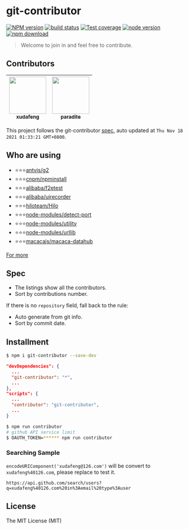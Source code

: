# git-contributor

[![NPM version][npm-image]][npm-url]
[![build status][travis-image]][travis-url]
[![Test coverage][coveralls-image]][coveralls-url]
[![node version][node-image]][node-url]
[![npm download][download-image]][download-url]

[npm-image]: https://img.shields.io/npm/v/git-contributor.svg
[npm-url]: https://npmjs.org/package/git-contributor
[travis-image]: https://img.shields.io/travis/xudafeng/git-contributor.svg
[travis-url]: https://travis-ci.org/xudafeng/git-contributor
[coveralls-image]: https://img.shields.io/coveralls/xudafeng/git-contributor.svg
[coveralls-url]: https://coveralls.io/r/xudafeng/git-contributor?branch=master
[node-image]: https://img.shields.io/badge/node.js-%3E=_8-green.svg
[node-url]: http://nodejs.org/download/
[download-image]: https://img.shields.io/npm/dm/git-contributor.svg
[download-url]: https://npmjs.org/package/git-contributor

> Welcome to join in and feel free to contribute.

<!-- GITCONTRIBUTOR_START -->

## Contributors

|[<img src="https://avatars.githubusercontent.com/u/1011681?v=4" width="100px;"/><br/><sub><b>xudafeng</b></sub>](https://github.com/xudafeng)<br/>|[<img src="https://avatars.githubusercontent.com/u/1209810?v=4" width="100px;"/><br/><sub><b>paradite</b></sub>](https://github.com/paradite)<br/>|
| :---: | :---: |


This project follows the git-contributor [spec](https://github.com/xudafeng/git-contributor), auto updated at `Thu Nov 18 2021 01:33:21 GMT+0800`.

<!-- GITCONTRIBUTOR_END -->

## Who are using

- ⭐⭐⭐[antvis/g2](//github.com/antvis/g2)
- ⭐⭐⭐[cnpm/npminstall](//github.com/cnpm/npminstall)
- ⭐⭐⭐[alibaba/f2etest](//github.com/alibaba/f2etest)
- ⭐⭐⭐[alibaba/uirecorder](//github.com/alibaba/uirecorder)
- ⭐⭐⭐[hiloteam/Hilo](//github.com/hiloteam/Hilo)
- ⭐⭐⭐[node-modules/detect-port](//github.com/node-modules/detect-port)
- ⭐⭐⭐[node-modules/utility](//github.com/node-modules/utility)
- ⭐⭐⭐[node-modules/urllib](//github.com/node-modules/urllib)
- ⭐⭐⭐[macacajs/macaca-datahub](//github.com/macacajs/macaca-datahub)

[For more](//github.com/xudafeng/git-contributor/network/dependents)

## Spec

- The listings show all the contributors.
- Sort by contributions number.

If there is no `repository` field, fall back to the rule:

- Auto generate from git info.
- Sort by commit date.

## Installment

```bash
$ npm i git-contributor --save-dev
```

```json
"devDependencies": {
  ...
  "git-contributor": "*",
  ...
},
"scripts": {
  ...
  "contributor": "git-contributor",
  ...
}
```

```bash
$ npm run contributor
# github API service limit
$ OAUTH_TOKEN=****** npm run contributor
```

### Searching Sample

`encodeURIComponent('xudafeng@126.com')` will be convert to `xudafeng%40126.com`, please replace to test it.

```
https://api.github.com/search/users?q=xudafeng%40126.com%20in%3Aemail%20type%3Auser
```

## License

The MIT License (MIT)

